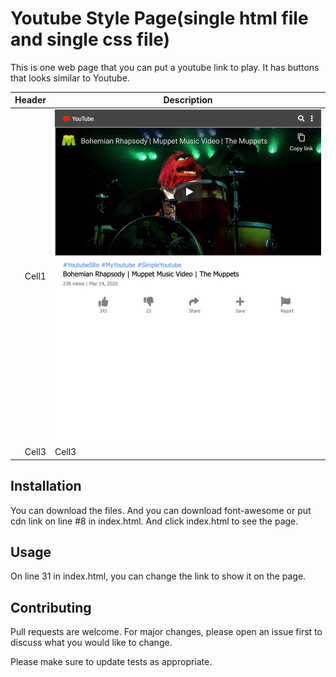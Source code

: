 

# Youtube Style Page(single html file and single css file)

This is one web page that you can put a youtube link to play. It has buttons that looks similar to Youtube.

| Header | Description |
| -----: | ----------- |
|  Cell1 | ![image description](https://github.com/rebeccachoo/youtube-style/blob/main/FireShot%20Capture%20726%20-%20Youtube%20-%20127.0.0.1.png?raw=true)       |
|  Cell3 | Cell3       |


## Installation

You can download the files. And you can download font-awesome or put cdn link on line #8 in index.html. And click index.html to see the page.

## Usage

On line 31 in index.html, you can change the link to show it on the page.

## Contributing
Pull requests are welcome. For major changes, please open an issue first to discuss what you would like to change.

Please make sure to update tests as appropriate. 
